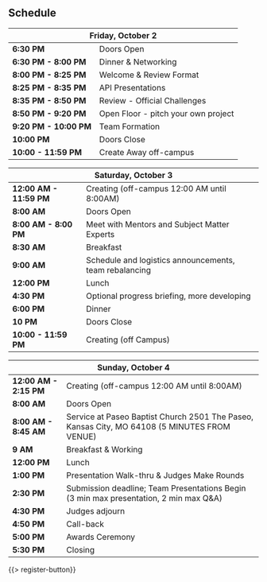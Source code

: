 ## <i class="icon fa-clock-o"></i> Schedule

<table class="default">
<thead>
<tr class="row-1 odd">
  <th colspan="2" class="column-1"><div>Friday, October 2</div></th>
</tr>
</thead>
<tbody class="row-hover" role="alert" aria-live="polite" aria-relevant="all">
<tr class="row-2">
  <td class="column-1"><strong>6:30 PM</strong></td><td class="column-2">Doors Open </td>
</tr>
<tr class="row-3">
  <td class="column-1"><strong>6:30 PM - 8:00 PM</strong></td><td class="column-2">Dinner &amp; Networking</td>
</tr>
<tr class="row-4">
  <td class="column-1"><strong>8:00 PM - 8:25 PM</strong></td><td class="column-2">Welcome & Review Format </td>
</tr>
<tr class="row-5">
  <td class="column-1"><strong>8:25 PM - 8:35 PM</strong></td><td class="column-2">API Presentations</td>
</tr>
<tr class="row-6">
  <td class="column-1"><strong>8:35 PM - 8:50 PM</strong></td><td class="column-2">Review - Official Challenges </td>
</tr>
<tr class="row-7">
  <td class="column-1"><strong>8:50 PM - 9:20 PM</strong></td><td class="column-2">Open Floor - pitch your own project</td>
</tr>
<tr class="row-8">
  <td class="column-1"><strong>9:20 PM - 10:00 PM</strong></td><td class="column-2">Team Formation</td>
</tr>
<tr class="row-9">
  <td class="column-1"><strong>10:00 PM</strong></td><td class="column-2">Doors Close</td>
</tr>
<tr class="row-10">
  <td class="column-1"><strong>10:00 - 11:59 PM</strong></td><td class="column-2">Create Away off-campus</td>
</tr>
</tbody>
</table>

<table class="default">
<thead>
<tr class="row-1 odd">
  <th colspan="2" class="column-1"><div>Saturday, October 3</div></th>
</tr>
</thead>
<tbody class="row-hover" role="alert" aria-live="polite" aria-relevant="all">
<tr class="row-2">
  <td class="column-1"><strong>12:00 AM - 11:59 PM</strong></td><td class="column-2">Creating (off-campus 12:00 AM until 8:00AM)</td>
</tr>
<tr class="row-3">
  <td class="column-1"><strong>8:00 AM</strong></td><td class="column-2">Doors Open </td>
</tr>
<tr class="row-4">
  <td class="column-1"><strong>8:00 AM - 8:00 PM</strong></td><td class="column-2">Meet with Mentors and Subject Matter Experts</td>
</tr>
<tr class="row-5">
  <td class="column-1"><strong>8:30 AM</strong></td><td class="column-2">Breakfast</td>
</tr>
<tr class="row-6">
  <td class="column-1"><strong>9:00 AM</strong></td><td class="column-2">Schedule and logistics announcements, team rebalancing </td>
</tr>
<tr class="row-7">
  <td class="column-1"><strong>12:00 PM</strong></td><td class="column-2">Lunch</td>
</tr>
<tr class="row-8">
  <td class="column-1"><strong>4:30 PM</strong></td><td class="column-2">Optional progress briefing, more developing </td>
</tr>

<tr class="row-9">
  <td class="column-1"><strong>6:00 PM</strong></td><td class="column-2">Dinner</td>
</tr>

<tr class="row-10">
  <td class="column-1"><strong>10 PM</strong></td><td class="column-2">Doors Close</td>
</tr>
<tr class="row-11">
  <td class="column-1"><strong>10:00 - 11:59 PM</strong></td><td class="column-2">Creating (off Campus)</td>
</tbody>
</table>

<table class="default">
<thead>
<tr class="row-1 odd">
  <th colspan="2" class="column-1"><div>Sunday, October 4</div></th>
</tr>
</thead>
<tbody class="row-hover">
<tr class="row-2 even">
  <td class="column-1"><strong>12:00 AM - 2:15 PM</strong></td><td class="column-2">Creating (off-campus 12:00 AM until 8:00AM)</td>

<tr class="row-3 odd">
  <td class="column-1"><strong>8:00 AM</strong></td><td class="column-2">Doors Open </td>
</tr>

<tr class="row-4 even">
  <td class="column-1"><strong>8:00 AM - 8:45 AM</strong></td><td class="column-2">Service at Paseo Baptist Church 2501 The Paseo, Kansas City, MO 64108 (5 MINUTES FROM VENUE)</td>
</tr>
<tr class="row-5 odd">
  <td class="column-1"><strong>9 AM</strong></td><td class="column-2">Breakfast & Working </td>
</tr>
<tr class="row-6 even">
  <td class="column-1"><strong>12:00 PM</strong></td><td class="column-2">Lunch</td>
</tr>
<tr class="row-7 odd">
  <td class="column-1"><strong>1:00 PM</strong></td><td class="column-2">Presentation Walk-thru &amp; Judges Make Rounds</td>
</tr>
<tr class="row-8 even">
  <td class="column-1"><strong>2:30 PM</strong></td><td class="column-2">Submission deadline; Team Presentations Begin (3 min max presentation, 2 min max Q&A)
</td>
</tr>
<tr class="row-9 odd">
  <td class="column-1"><strong>4:30 PM </strong></td><td class="column-2">Judges adjourn</td>
</tr>
<tr class="row-10 even">
  <td class="column-1"><strong>4:50 PM</strong></td><td class="column-2">Call-back</td>
</tr>
<tr class="row-11 odd">
  <td class="column-1"><strong>5:00 PM</strong></td><td class="column-2">Awards Ceremony</td>
</tr>
<tr class="row-12 even">
  <td class="column-1"><strong>5:30 PM</strong></td><td class="column-2">Closing</td>
</tr>
</tbody>
</table>
{{> register-button}}

